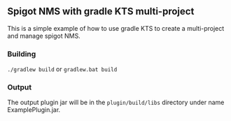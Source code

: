 ## Spigot NMS with gradle KTS multi-project

This is a simple example of how to use gradle KTS to create a multi-project and manage spigot NMS.

### Building
`./gradlew build` or `gradlew.bat build`

### Output
The output plugin jar will be in the `plugin/build/libs` directory under name ExamplePlugin.jar.